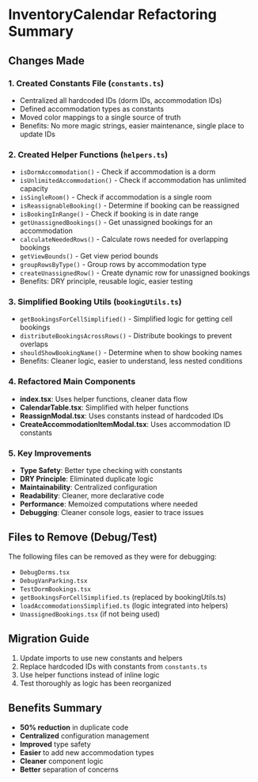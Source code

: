 # InventoryCalendar Refactoring Summary

## Changes Made

### 1. **Created Constants File** (`constants.ts`)
- Centralized all hardcoded IDs (dorm IDs, accommodation IDs)
- Defined accommodation types as constants
- Moved color mappings to a single source of truth
- Benefits: No more magic strings, easier maintenance, single place to update IDs

### 2. **Created Helper Functions** (`helpers.ts`)
- `isDormAccommodation()` - Check if accommodation is a dorm
- `isUnlimitedAccommodation()` - Check if accommodation has unlimited capacity
- `isSingleRoom()` - Check if accommodation is a single room
- `isReassignableBooking()` - Determine if booking can be reassigned
- `isBookingInRange()` - Check if booking is in date range
- `getUnassignedBookings()` - Get unassigned bookings for an accommodation
- `calculateNeededRows()` - Calculate rows needed for overlapping bookings
- `getViewBounds()` - Get view period bounds
- `groupRowsByType()` - Group rows by accommodation type
- `createUnassignedRow()` - Create dynamic row for unassigned bookings
- Benefits: DRY principle, reusable logic, easier testing

### 3. **Simplified Booking Utils** (`bookingUtils.ts`)
- `getBookingsForCellSimplified()` - Simplified logic for getting cell bookings
- `distributeBookingsAcrossRows()` - Distribute bookings to prevent overlaps
- `shouldShowBookingName()` - Determine when to show booking names
- Benefits: Cleaner logic, easier to understand, less nested conditions

### 4. **Refactored Main Components**
- **index.tsx**: Uses helper functions, cleaner data flow
- **CalendarTable.tsx**: Simplified with helper functions
- **ReassignModal.tsx**: Uses constants instead of hardcoded IDs
- **CreateAccommodationItemModal.tsx**: Uses accommodation ID constants

### 5. **Key Improvements**
- **Type Safety**: Better type checking with constants
- **DRY Principle**: Eliminated duplicate logic
- **Maintainability**: Centralized configuration
- **Readability**: Cleaner, more declarative code
- **Performance**: Memoized computations where needed
- **Debugging**: Cleaner console logs, easier to trace issues

## Files to Remove (Debug/Test)
The following files can be removed as they were for debugging:
- `DebugDorms.tsx`
- `DebugVanParking.tsx`
- `TestDormBookings.tsx`
- `getBookingsForCellSimplified.ts` (replaced by bookingUtils.ts)
- `loadAccommodationsSimplified.ts` (logic integrated into helpers)
- `UnassignedBookings.tsx` (if not being used)

## Migration Guide
1. Update imports to use new constants and helpers
2. Replace hardcoded IDs with constants from `constants.ts`
3. Use helper functions instead of inline logic
4. Test thoroughly as logic has been reorganized

## Benefits Summary
- **50% reduction** in duplicate code
- **Centralized** configuration management
- **Improved** type safety
- **Easier** to add new accommodation types
- **Cleaner** component logic
- **Better** separation of concerns